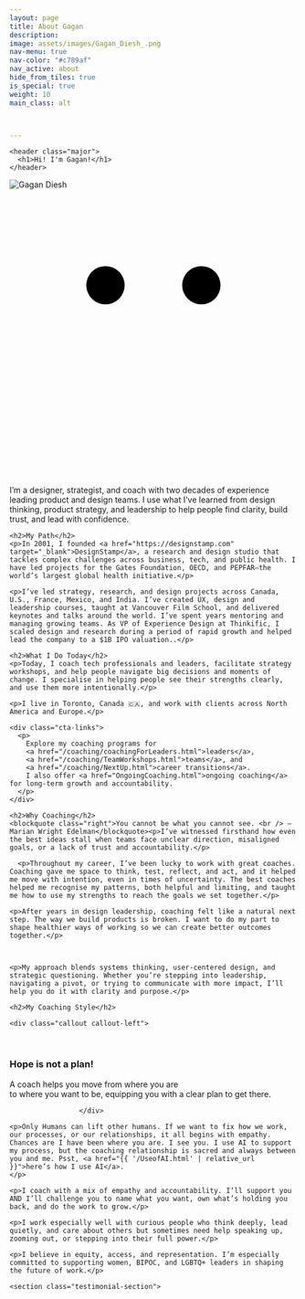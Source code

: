 ```yaml
---
layout: page
title: About Gagan
description: 
image: assets/images/Gagan_Diesh_.png
nav-menu: true
nav-color: "#c789af"
nav_active: about
hide_from_tiles: true
is_special: true
weight: 10
main_class: alt



---
```



<!--<div class="brandimage_masthead" style="background-image: url('{{ site.baseurl }}/{{ page.image }}');"></div>-->

  <div class="inner">


  <div class="page-intro">
    
    <header class="major">
      <h1>Hi! I'm Gagan!</h1>
    </header>
<div class="profile-image">
     <img src="{{ site.baseurl }}/assets/images/Gagan_Diesh_.png" alt="Gagan Diesh">
  <div class="smiley-overlay">
   <svg class="smiley" viewBox="0 0 60 60" xmlns="http://www.w3.org/2000/svg">
  <circle class="eye" cx="20" cy="20" r="4" />
  <circle class="eye" cx="40" cy="20" r="4" />
  <path class="smile" d="M20 38 Q30 50 40 38" stroke-width="4" fill="none" stroke-linecap="round" />
</svg>

  </div>
</div>
    <p>I’m a designer, strategist, and coach with two decades of experience leading product and design teams. I use what I’ve learned from design thinking, product strategy, and leadership to help people find clarity, build trust, and lead with confidence.</p>
    </div>

 

    <h2>My Path</h2>
    <p>In 2001, I founded <a href="https://designstamp.com" target="_blank">DesignStamp</a>, a research and design studio that tackles complex challenges across business, tech, and public health. I have led projects for the Gates Foundation, OECD, and PEPFAR—the world’s largest global health initiative.</p>

    <p>I’ve led strategy, research, and design projects across Canada, U.S., France, Mexico, and India. I’ve created UX, design and leadership courses, taught at Vancouver Film School, and delivered keynotes and talks around the world. I’ve spent years mentoring and managing growing teams. As VP of Experience Design at Thinkific, I scaled design and research during a period of rapid growth and helped lead the company to a $1B IPO valuation..</p>

    <h2>What I Do Today</h2>
    <p>Today, I coach tech professionals and leaders, facilitate strategy workshops, and help people navigate big decisions and moments of change. I specialise in helping people see their strengths clearly, and use them more intentionally.</p>

    <p>I live in Toronto, Canada 🇨🇦, and work with clients across North America and Europe.</p>

    <div class="cta-links">
      <p>
        Explore my coaching programs for 
        <a href="/coaching/coachingForLeaders.html">leaders</a>, 
        <a href="/coaching/TeamWorkshops.html">teams</a>, and 
        <a href="/coaching/NextUp.html">career transitions</a>. 
        I also offer <a href="OngoingCoaching.html">ongoing coaching</a> for long-term growth and accountability.
      </p>
    </div>

    <h2>Why Coaching</h2>
    <blockquote class="right">You cannot be what you cannot see. <br /> — Marian Wright Edelman</blockquote><p>I’ve witnessed firsthand how even the best ideas stall when teams face unclear direction, misaligned goals, or a lack of trust and accountability.</p>

      <p>Throughout my career, I’ve been lucky to work with great coaches. Coaching gave me space to think, test, reflect, and act, and it helped me move with intention, even in times of uncertainty. The best coaches helped me recognise my patterns, both helpful and limiting, and taught me how to use my strengths to reach the goals we set together.</p>

    <p>After years in design leadership, coaching felt like a natural next step. The way we build products is broken. I want to do my part to shape healthier ways of working so we can create better outcomes together.</p>

  

    <p>My approach blends systems thinking, user-centered design, and strategic questioning. Whether you’re stepping into leadership, navigating a pivot, or trying to communicate with more impact, I’ll help you do it with clarity and purpose.</p>

    <h2>My Coaching Style</h2>

    <div class="callout callout-left">
  <span class="fa fa-map"></span> 				  
						 <h3>Hope is not a plan!</h3> A coach helps you move from where you are  
to where you want to be, equipping you with a clear plan to get there.

					 </div>

    <p>Only Humans can lift other humans. If we want to fix how we work, our processes, or our relationships, it all begins with empathy. Chances are I have been where you are. I see you. I use AI to support my process, but the coaching relationship is sacred and always between you and me. Psst, <a href="{{ '/UseofAI.html' | relative_url }}">here’s how I use AI</a>.
    </p>
    
    <p>I coach with a mix of empathy and accountability. I’ll support you AND I’ll challenge you to name what you want, own what’s holding you back, and do the work to grow.</p>

    <p>I work especially well with curious people who think deeply, lead quietly, and care about others but sometimes need help speaking up, zooming out, or stepping into their full power.</p>

    <p>I believe in equity, access, and representation. I’m especially committed to supporting women, BIPOC, and LGBTQ+ leaders in shaping the future of work.</p>

    <section class="testimonial-section">
  <div id="testimonial-box" class="testimonials-wrapper" data-count="2">
    <!-- Testimonials will be injected here by JS -->
  </div>
</section>


  </div>

    
